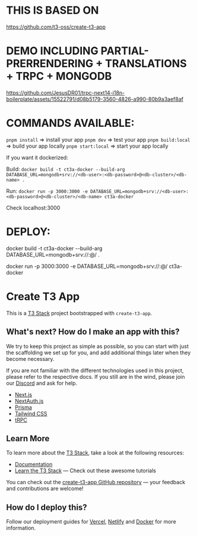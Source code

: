 # THIS IS BASED ON

https://github.com/t3-oss/create-t3-app

# DEMO INCLUDING PARTIAL-PRERRENDERING + TRANSLATIONS + TRPC + MONGODB

https://github.com/JesusDR01/trpc-next14-i18n-boilerplate/assets/15522791/d08b5179-3560-4826-a990-80b9a3aef8af



# COMMANDS AVAILABLE:
`pnpm install` => install your app
`pnpm dev` => test your app
`pnpm build:local` => build your app locally
`pnpm start:local` => start your app locally

If you want it dockerized:

Build:
`docker build -t ct3a-docker --build-arg  DATABASE_URL=mongodb+srv://<db-user>:<db-password>@<db-cluster>/<db-name> .`

Run:
`docker run -p 3000:3000 -e DATABASE_URL=mongodb+srv://<db-user>:<db-password>@<db-cluster>/<db-name> ct3a-docker`

Check localhost:3000 

# DEPLOY:

docker build -t ct3a-docker --build-arg  DATABASE_URL=mongodb+srv://<db-user>:<db-password>@<db-cluster>/<db-name> .

docker run -p 3000:3000 -e DATABASE_URL=mongodb+srv://<db-user>:<db-password>@<db-cluster>/<db-name> ct3a-docker



# Create T3 App

This is a [T3 Stack](https://create.t3.gg/) project bootstrapped with `create-t3-app`.

## What's next? How do I make an app with this?

We try to keep this project as simple as possible, so you can start with just the scaffolding we set up for you, and add additional things later when they become necessary.

If you are not familiar with the different technologies used in this project, please refer to the respective docs. If you still are in the wind, please join our [Discord](https://t3.gg/discord) and ask for help.

- [Next.js](https://nextjs.org)
- [NextAuth.js](https://next-auth.js.org)
- [Prisma](https://prisma.io)
- [Tailwind CSS](https://tailwindcss.com)
- [tRPC](https://trpc.io)

## Learn More

To learn more about the [T3 Stack](https://create.t3.gg/), take a look at the following resources:

- [Documentation](https://create.t3.gg/)
- [Learn the T3 Stack](https://create.t3.gg/en/faq#what-learning-resources-are-currently-available) — Check out these awesome tutorials

You can check out the [create-t3-app GitHub repository](https://github.com/t3-oss/create-t3-app) — your feedback and contributions are welcome!

## How do I deploy this?

Follow our deployment guides for [Vercel](https://create.t3.gg/en/deployment/vercel), [Netlify](https://create.t3.gg/en/deployment/netlify) and [Docker](https://create.t3.gg/en/deployment/docker) for more information.

